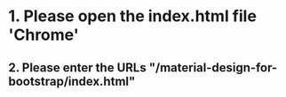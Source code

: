# 1. Please open the index.html file 'Chrome'
## 2. Please enter the URLs "/material-design-for-bootstrap/index.html"
